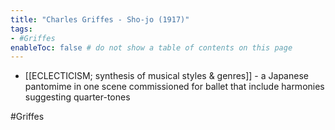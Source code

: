 ```yaml
---
title: "Charles Griffes - Sho-jo (1917)"
tags:
- #Griffes 
enableToc: false # do not show a table of contents on this page
---
```

- [[ECLECTICISM; synthesis of musical styles & genres]] - a Japanese pantomime in one scene commissioned for ballet that include harmonies suggesting quarter-tones

#Griffes
